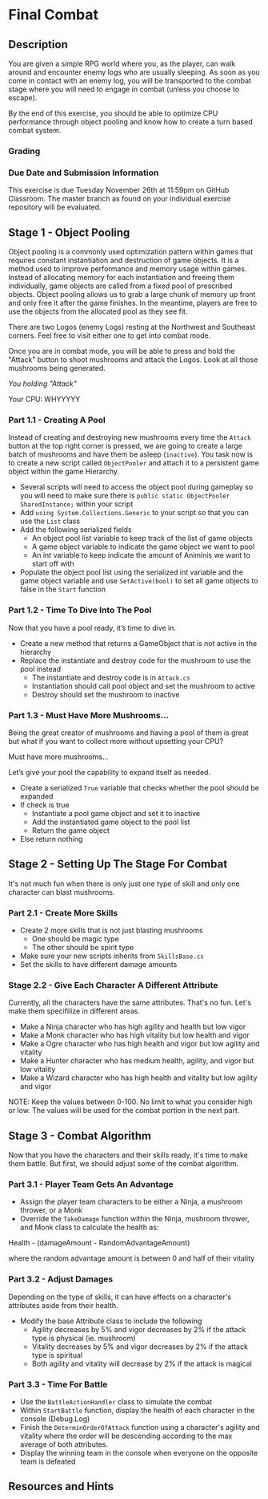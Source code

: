 # Final Combat

## Description

You are given a simple RPG world where you, as the player, can walk around and encounter enemy logs who are usually sleeping. As soon as you come in contact with an enemy log, you will be transported to the combat stage where you will need to engage in combat (unless you choose to escape). 

By the end of this exercise, you should be able to optimize CPU performance through object pooling and know how to create a turn based combat system. 

### Grading



### Due Date and Submission Information

This exercise is due Tuesday November 26th at 11:59pm on GitHub Classroom. The master branch as found on your individual exercise repository will be evaluated.


## Stage 1 - Object Pooling

Object pooling is a commonly used optimization pattern within games that requires constant instantiation and destruction of game objects. It is a method used to improve performance and memory usage within games. Instead of allocating memory for each instantiation and freeing them individually, game objects are called from a fixed pool of prescribed objects. Object pooling allows us to grab a large chunk of memory up front and only free it after the game finishes. In the meantime, players are free to use the objects from the allocated pool as they see fit.

There are two Logos (enemy Logs) resting at the Northwest and Southeast corners. Feel free to visit either one to get into combat mode. 

Once you are in combat mode, you will be able to press and hold the "Attack" button to shoot mushrooms and attack the Logos. Look at all those mushrooms being generated. 

*You holding "Attack"*

Your CPU: WHYYYYY

### Part 1.1 - Creating A Pool
Instead of creating and destroying new mushrooms every time the `Attack` button at the top right corner is pressed, we are going to create a large batch of mushrooms and have them be asleep (`inactive`). You task now is to create a new script called `ObjectPooler` and attach it to a persistent game object within the game Hierarchy. 
* Several scripts will need to access the object pool during gameplay so you will need to make sure there is `public static ObjectPooler SharedInstance;` within your script
* Add `using System.Collections.Generic` to your script so that you can use the `List` class
* Add the following serialized fields
  * An object pool list variable to keep track of the list of game objects
  * A game object variable to indicate the game object we want to pool
  * An int variable to keep indicate the amount of Animinis we want to start off with
* Populate the object pool list using the serialized int variable and the game object variable and use `SetActive(bool)` to set all game objects to false in the `Start` function

### Part 1.2 - Time To Dive Into The Pool
Now that you have a pool ready, it’s time to dive in.
* Create a new method that returns a GameObject that is not active in the hierarchy
* Replace the instantiate and destroy code for the mushroom to use the pool instead
  * The instantiate and destroy code is in `Attack.cs`
  * Instantiation should call pool object and set the mushroom to active
  * Destroy should set the mushroom to inactive

### Part 1.3 - Must Have More Mushrooms...
Being the great creator of mushrooms and having a pool of them is great but what if you want to collect more without upsetting your CPU? 

Must have more mushrooms…

Let’s give your pool the capability to expand itself as needed.
* Create a serialized `True` variable that checks whether the pool should be expanded
* If check is true
  * Instantiate a pool game object and set it to inactive
  * Add the instantiated game object to the pool list
  * Return the game object
* Else return nothing

## Stage 2 - Setting Up The Stage For Combat
It's not much fun when there is only just one type of skill and only one character can blast mushrooms. 
### Part 2.1 - Create More Skills
* Create 2 more skills that is not just blasting mushrooms
  * One should be magic type
  * The other should be spirit type
* Make sure your new scripts inherits from `SkillsBase.cs`
* Set the skills to have different damage amounts
### Stage 2.2 - Give Each Character A Different Attribute
Currently, all the characters have the same attributes. That's no fun. Let's make them specifilize in different areas.
* Make a Ninja character who has high agility and health but low vigor
* Make a Monk character who has high vitality but low health and vigor
* Make a Ogre character who has high health and vigor but low agility and vitality
* Make a Hunter character who has medium health, agility, and vigor but low vitality
* Make a Wizard character who has high health and vitality but low agility and vigor

NOTE: Keep the values between 0-100. No limit to what you consider high or low. The values will be used for the combat portion in the next part.

## Stage 3 - Combat Algorithm
Now that you have the characters and their skills ready, it's time to make them battle. But first, we should adjust some of the combat algorithm.

### Part 3.1 - Player Team Gets An Advantage
* Assign the player team characters to be either a Ninja, a mushroom thrower, or a Monk
* Override the `TakeDamage` function within the Ninja, mushroom thrower, and Monk class to calculate the health as:

Health - (damageAmount - RandomAdvantageAmount)

where the random advantage amount is between 0 and half of their vitality
### Part 3.2 - Adjust Damages
Depending on the type of skills, it can have effects on a character's attributes aside from their health.
* Modify the base Attribute class to include the following
  * Agility decreases by 5% and vigor decreases by 2% if the attack type is physical (ie. mushroom)
  * Vitality decreases by 5% and vigor decreases by 2% if the attack type is spiritual
  * Both agility and vitality will decrease by 2% if the attack is magical

### Part 3.3 - Time For Battle
* Use the `BattleActionHandler` class to simulate the combat
* Within `StartBattle` function, display the health of each character in the console (Debug.Log)
* Finish the `DeterminOrderOfAttack` function using a character's agility and vitality where the order will be descending according to the max average of both attributes. 
* Display the winning team in the console when everyone on the opposite team is defeated

## Resources and Hints
